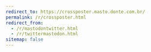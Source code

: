 ```yaml
---
redirect_to: https://crossposter.masto.donte.com.br/
permalink: /r/crossposter.html
redirect_from: 
  - /r/mastodontwitter.html
  - /r/twittermastodon.html
sitemap: false
---
```

